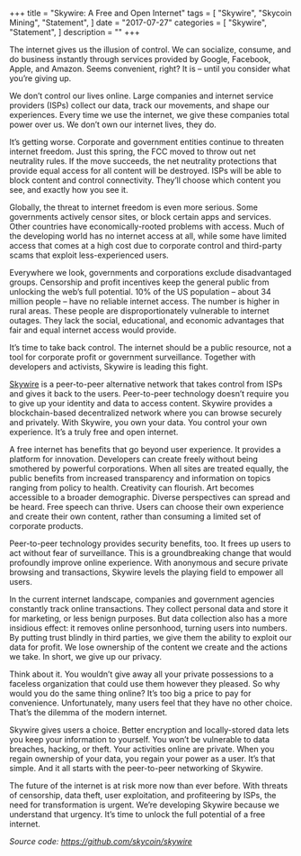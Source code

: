 +++
title = "Skywire: A Free and Open Internet"
tags = [
    "Skywire",
    "Skycoin Mining",
    "Statement",
]
date = "2017-07-27"
categories = [
    "Skywire",
    "Statement",
]
description = ""
+++

The internet gives us the illusion of control. We can socialize, consume, and do business instantly through services provided by Google, Facebook, Apple, and Amazon. Seems convenient, right? It is – until you consider what you’re giving up.

We don’t control our lives online. Large companies and internet service providers (ISPs) collect our data, track our movements, and shape our experiences. Every time we use the internet, we give these companies total power over us. We don’t own our internet lives, they do.

It’s getting worse. Corporate and government entities continue to threaten internet freedom. Just this spring, the FCC moved to throw out net neutrality rules. If the move succeeds, the net neutrality protections that provide equal access for all content will be destroyed. ISPs will be able to block content and control connectivity. They’ll choose which content you see, and exactly how you see it.

Globally, the threat to internet freedom is even more serious. Some governments actively censor sites, or block certain apps and services. Other countries have economically-rooted problems with access. Much of the developing world has no internet access at all, while some have limited access that comes at a high cost due to corporate control and third-party scams that exploit less-experienced users.

Everywhere we look, governments and corporations exclude disadvantaged groups. Censorship and profit incentives keep the general public from unlocking the web’s full potential. 10% of the US population – about 34 million people – have no reliable internet access. The number is higher in rural areas. These people are disproportionately vulnerable to internet outages. They lack the social, educational, and economic advantages that fair and equal internet access would provide.

It’s time to take back control. The internet should be a public resource, not a tool for corporate profit or government surveillance. Together with developers and activists, Skywire is leading this fight.

[Skywire](https://github.com/skycoin/skywire) is a peer-to-peer alternative network that takes control from ISPs and gives it back to the users. Peer-to-peer technology doesn’t require you to give up your identity and data to access content. Skywire provides a blockchain-based decentralized network where you can browse securely and privately. With Skywire, you own your data. You control your own experience. It’s a truly free and open internet.

A free internet has benefits that go beyond user experience. It provides a platform for innovation. Developers can create freely without being smothered by powerful corporations. When all sites are treated equally, the public benefits from increased transparency and information on topics ranging from policy to health. Creativity can flourish. Art becomes accessible to a broader demographic. Diverse perspectives can spread and be heard. Free speech can thrive. Users can choose their own experience and create their own content, rather than consuming a limited set of corporate products.

Peer-to-peer technology provides security benefits, too. It frees up users to act without fear of surveillance. This is a groundbreaking change that would profoundly improve online experience. With anonymous and secure private browsing and transactions, Skywire levels the playing field to empower all users.

In the current internet landscape, companies and government agencies constantly track online transactions. They collect personal data and store it for marketing, or less benign purposes. But data collection also has a more insidious effect: it removes online personhood, turning users into numbers. By putting trust blindly in third parties, we give them the ability to exploit our data for profit. We lose ownership of the content we create and the actions we take. In short, we give up our privacy.

Think about it. You wouldn’t give away all your private possessions to a faceless organization that could use them however they pleased. So why would you do the same thing online? It’s too big a price to pay for convenience. Unfortunately, many users feel that they have no other choice. That’s the dilemma of the modern internet.

Skywire gives users a choice. Better encryption and locally-stored data lets you keep your information to yourself. You won’t be vulnerable to data breaches, hacking, or theft. Your activities online are private. When you regain ownership of your data, you regain your power as a user. It’s that simple. And it all starts with the peer-to-peer networking of Skywire.

The future of the internet is at risk more now than ever before. With threats of censorship, data theft, user exploitation, and profiteering by ISPs, the need for transformation is urgent. We’re developing Skywire because we understand that urgency. It’s time to unlock the full potential of a free internet.

*Source code: https://github.com/skycoin/skywire*
